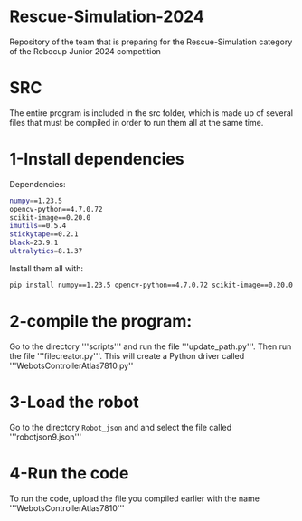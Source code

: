 # Rescue-Simulation-2024
Repository of the team that is preparing for the Rescue-Simulation category of the Robocup Junior 2024 competition

# SRC
The entire program is included in the src folder, which is made up of several files that must be compiled in order to run them all at the same time.
# 1-Install dependencies
Dependencies:

``` bash
numpy==1.23.5
opencv-python==4.7.0.72
scikit-image==0.20.0
imutils==0.5.4
stickytape==0.2.1
black=23.9.1
ultralytics=8.1.37
```

Install them all with:

``` bash
pip install numpy==1.23.5 opencv-python==4.7.0.72 scikit-image==0.20.0 imutils==0.5.4 stickytape==0.2.1 black==23.9.1 ultralytics==8.1.37
```
# 2-compile the program:

Go to the directory '''scripts''' and run the file '''update_path.py'''. Then run the file '''filecreator.py'''. This will create a Python driver called '''WebotsControllerAtlas7810.py''

# 3-Load the robot

Go to the directory ```Robot_json``` and and select the file called '''robotjson9.json'''

# 4-Run the code

To run the code, upload the file you compiled earlier with the name '''WebotsControllerAtlas7810'''

